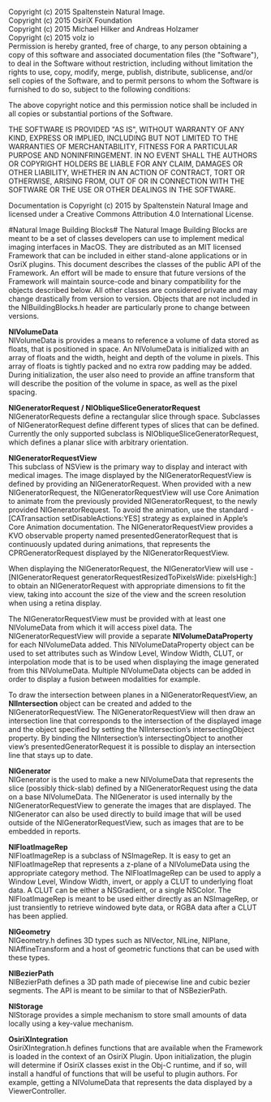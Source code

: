 Copyright (c) 2015 Spaltenstein Natural Image.  
Copyright (c) 2015 OsiriX Foundation  
Copyright (c) 2015 Michael Hilker and Andreas Holzamer  
Copyright (c) 2015 volz io  
Permission is hereby granted, free of charge, to any person obtaining a copy
of this software and associated documentation files (the "Software"), to deal
in the Software without restriction, including without limitation the rights
to use, copy, modify, merge, publish, distribute, sublicense, and/or sell
copies of the Software, and to permit persons to whom the Software is
furnished to do so, subject to the following conditions:

The above copyright notice and this permission notice shall be included in
all copies or substantial portions of the Software.

THE SOFTWARE IS PROVIDED "AS IS", WITHOUT WARRANTY OF ANY KIND, EXPRESS OR
IMPLIED, INCLUDING BUT NOT LIMITED TO THE WARRANTIES OF MERCHANTABILITY,
FITNESS FOR A PARTICULAR PURPOSE AND NONINFRINGEMENT. IN NO EVENT SHALL THE
AUTHORS OR COPYRIGHT HOLDERS BE LIABLE FOR ANY CLAIM, DAMAGES OR OTHER
LIABILITY, WHETHER IN AN ACTION OF CONTRACT, TORT OR OTHERWISE, ARISING FROM,
OUT OF OR IN CONNECTION WITH THE SOFTWARE OR THE USE OR OTHER DEALINGS IN
THE SOFTWARE.

Documentation is Copyright (c) 2015 by Spaltenstein Natural Image and licensed under a Creative Commons Attribution 4.0 International License.

#Natural Image Building Blocks#
The Natural Image Building Blocks are meant to be a set of classes developers can use to implement medical imaging interfaces in MacOS. They are distributed as an MIT licensed Framework that can be included in either stand-alone applications or in OsriX plugins. This document describes the classes of the public API of the Framework. An effort will be made to ensure that future versions of the Framework will maintain source-code and binary compatibility for the objects described below. All other classes are considered private and may change drastically from version to version. Objects that are not included in the NIBuildingBlocks.h header are particularly prone to change between versions.

**NIVolumeData**  
NIVolumeData is provides a means to reference a volume of data stored as floats, that is positioned in space. An NIVolumeData is initialized with an array of floats and the width, height and depth of the volume in pixels. This array of floats is tightly packed and no extra row padding may be added. During initialization, the user also need to provide an affine transform that will describe the position of the volume in space, as well as the pixel spacing.

**NIGeneratorRequest / NIObliqueSliceGeneratorRequest**  
NIGeneratorRequests define a rectangular slice through space. Subclasses of NIGeneratorRequest define different types of slices that can be defined. Currently the only supported subclass is NIObliqueSliceGeneratorRequest, which defines a planar slice with arbitrary orientation. 

**NIGeneratorRequestView**  
This subclass of NSView is the primary way to display and interact with medical images. The image displayed by the NIGeneratorRequestView is defined by providing an NIGeneratorRequest. When provided with a new NIGeneratorRequest, the NIGeneratorRequestView will use Core Animation to animate from the previously provided NIGeneratorRequest, to the newly provided NIGeneratorRequest. To avoid the animation, use the standard -[CATransaction setDisableActions:YES] strategy as explained in Apple’s Core Animation documentation. The NIGeneratorRequestView provides a KVO observable property named presentedGeneratorRequest that is continuously updated during animations, that represents the CPRGeneratorRequest displayed by the NIGeneratorRequestView.

When displaying the NIGeneratorRequest, the NIGeneratorView will use -[NIGeneratorRequest generatorRequestResizedToPixelsWide: pixelsHigh:] to obtain an NIGeneratorRequest with appropriate dimensions to fit the view, taking into account the size of the view and the screen resolution when using a retina display. 

The NIGeneratorRequestView must be provided with at least one NIVolumeData from which it will access pixel data. The NIGeneratorRequestView will provide a separate **NIVolumeDataProperty** for each NIVolumeData added. This NIVolumeDataProperty object can be used to set attributes such as Window Level, Window Width, CLUT, or interpolation mode that is to be used when displaying the image generated from this NIVolumeData. Multiple NIVolumeData objects can be added in order to display a fusion between modalities for example.

To draw the intersection between planes in a NIGeneratorRequestView, an **NIIntersection** object can be created and added to the NIGeneratorRequestView. The NIGeneratorRequestView will then draw an intersection line that corresponds to the intersection of the displayed image and the object specified by setting the NIIntersection’s intersectingObject property. By binding the NIIntersection’s intersectingObject to another view’s presentedGeneratorRequest it is possible to display an intersection line that stays up to date.

**NIGenerator**  
NIGenerator is the used to make a new NIVolumeData that represents the slice (possibly thick-slab) defined by a NIGeneratorRequest using the data on a base NIVolumeData. The NIGenerator is used internally by the NIGeneratorRequestView to generate the images that are displayed. The NIGenerator can also be used directly to build image that will be used outside of the NIGeneratorRequestView, such as images that are to be embedded in reports.

**NIFloatImageRep**  
NIFloatImageRep is a subclass of NSImageRep. It is easy to get an NIFloatImageRep that represents a z-plane of a NIVolumeData using the appropriate category method. The NIFloatImageRep can be used to apply a Window Level, Window Width, invert, or apply a CLUT to underlying float data. A CLUT can be either a NSGradient, or a single NSColor. The NIFloatImageRep is meant to be used either directly as an NSImageRep, or just transiently to retrieve windowed byte data, or RGBA data after a CLUT has been applied. 

**NIGeometry**  
NIGeometry.h defines 3D types such as NIVector, NILine, NIPlane, NIAffineTransform and a host of geometric functions that can be used with these types.

**NIBezierPath**  
NIBezierPath defines a 3D path made of piecewise line and cubic bezier segments. The API is meant to be similar to that of NSBezierPath.

**NIStorage**  
NIStorage provides a simple mechanism to store small amounts of data locally using a key-value mechanism.

**OsiriXIntegration**  
OsiriXIntegration.h defines functions that are available when the Framework is loaded in the context of an OsiriX Plugin. Upon initialization, the plugin will determine if OsiriX classes exist in the Obj-C runtime, and if so, will install a handful of functions that will be useful to plugin authors. For example, getting a NIVolumeData that represents the data displayed by a ViewerController. 



